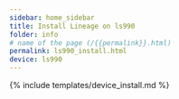 ```yaml
---
sidebar: home_sidebar
title: Install Lineage on ls990
folder: info
# name of the page (/{{permalink}}.html)
permalink: ls990_install.html
device: ls990
---
```

{% include templates/device_install.md %}
